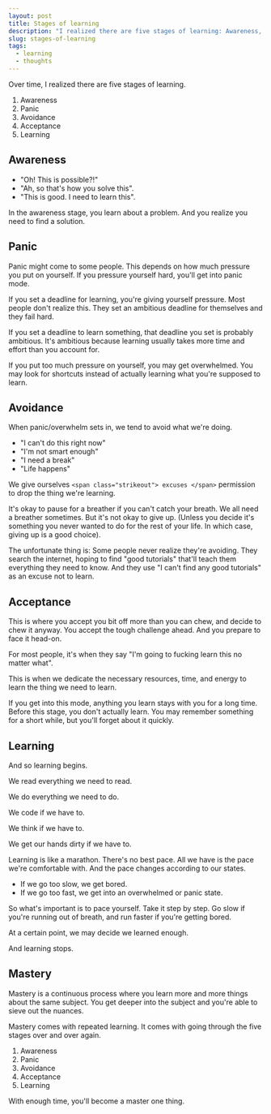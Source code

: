 ```yaml
---
layout: post
title: Stages of learning 
description: "I realized there are five stages of learning: Awareness, Panic, Avoidance, Acceptance, and finally Learning"
slug: stages-of-learning
tags:
  - learning
  - thoughts
---
```


Over time, I realized there are five stages of learning. 

1. Awareness 
2. Panic 
3. Avoidance 
4. Acceptance 
5. Learning 

<!-- more -->

## Awareness

- "Oh! This is possible?!"
- "Ah, so that's how you solve this". 
- "This is good. I need to learn this".

In the awareness stage, you learn about a problem. And you realize you need to find a solution. 

## Panic 

Panic might come to some people. This depends on how much pressure you put on yourself. If you pressure yourself hard, you'll get into panic mode. 

If you set a deadline for learning, you're giving yourself pressure. Most people don't realize this. They set an ambitious deadline for themselves and they fail hard. 

If you set a deadline to learn something, that deadline you set is probably ambitious. It's ambitious because learning usually takes more time and effort than you account for. 

If you put too much pressure on yourself, you may get overwhelmed. You may look for shortcuts instead of actually learning what you're supposed to learn. 

## Avoidance 

When panic/overwhelm sets in, we tend to avoid what we're doing. 

- "I can't do this right now" 
- "I'm not smart enough"
- "I need a break" 
- "Life happens" 

We give ourselves `<span class="strikeout"> excuses </span>` permission to drop the thing we're learning. 

It's okay to pause for a breather if you can't catch your breath. We all need a breather sometimes. But it's not okay to give up. (Unless you decide it's something you never wanted to do for the rest of your life. In which case, giving up is a good choice). 

The unfortunate thing is: Some people never realize they're avoiding. They search the internet, hoping to find "good tutorials" that'll teach them everything they need to know. And they use "I can't find any good tutorials" as an excuse not to learn. 

## Acceptance 

This is where you accept you bit off more than you can chew, and decide to chew it anyway. You accept the tough challenge ahead. And you prepare to face it head-on. 

For most people, it's when they say "I'm going to fucking learn this no matter what".

This is when we dedicate the necessary resources, time, and energy to learn the thing we need to learn. 

If you get into this mode, anything you learn stays with you for a long time. Before this stage, you don't actually learn. You may remember something for a short while, but you'll forget about it quickly. 

## Learning 

And so learning begins. 

We read everything we need to read. 

We do everything we need to do. 

We code if we have to. 

We think if we have to. 

We get our hands dirty if we have to. 

Learning is like a marathon. There's no best pace. All we have is the pace we're comfortable with. And the pace changes according to our states. 

- If we go too slow, we get bored. 
- If we go too fast, we get into an overwhelmed or panic state. 

So what's important is to pace yourself. Take it step by step. Go slow if you're running out of breath, and run faster if you're getting bored. 

At a certain point, we may decide we learned enough. 

And learning stops. 

## Mastery 

Mastery is a continuous process where you learn more and more things about the same subject. You get deeper into the subject and you're able to sieve out the nuances. 

Mastery comes with repeated learning. It comes with going through the five stages over and over again. 

1. Awareness
2. Panic
3. Avoidance
4. Acceptance
5. Learning 

With enough time, you'll become a master one thing. 